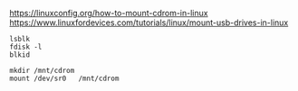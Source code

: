 https://linuxconfig.org/how-to-mount-cdrom-in-linux 
https://www.linuxfordevices.com/tutorials/linux/mount-usb-drives-in-linux 

  
```
lsblk 
fdisk -l 
blkid 

mkdir /mnt/cdrom 
mount /dev/sr0   /mnt/cdrom
```
